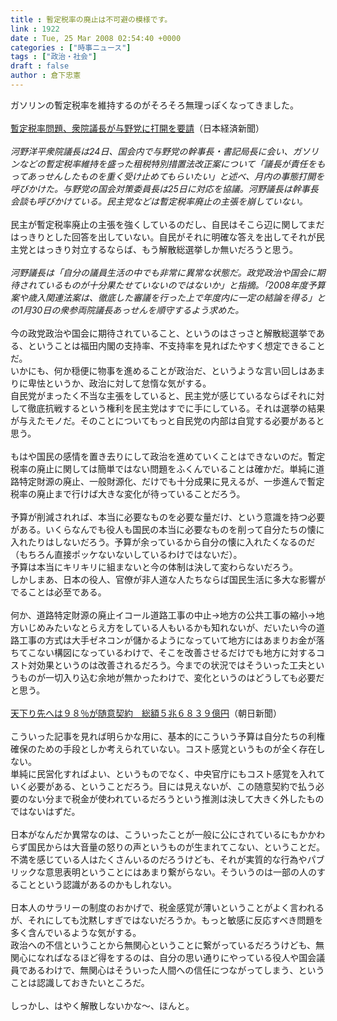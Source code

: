```yaml
---
title : 暫定税率の廃止は不可避の模様です。
link : 1922
date : Tue, 25 Mar 2008 02:54:40 +0000
categories : ["時事ニュース"]
tags : ["政治・社会"]
draft : false
author : 倉下忠憲
---
```


ガソリンの暫定税率を維持するのがそろそろ無理っぽくなってきました。<BR><BR><A HREF="http://www.nikkei.co.jp/news/seiji/20080325AT3S2402924032008.html" TARGET="_blank">暫定税率問題、衆院議長が与野党に打開を要請</A>（日本経済新聞）<BR><BR><I>河野洋平衆院議長は24日、国会内で与野党の幹事長・書記局長に会い、ガソリンなどの暫定税率維持を盛った租税特別措置法改正案について「議長が責任をもってあっせんしたものを重く受け止めてもらいたい」と述べ、月内の事態打開を呼びかけた。与野党の国会対策委員長は25日に対応を協議。河野議長は幹事長会談も呼びかけている。民主党などは暫定税率廃止の主張を崩していない。</I><BR><BR>民主が暫定税率廃止の主張を強くしているのだし、自民はそこら辺に関してまだはっきりとした回答を出していない。自民がそれに明確な答えを出してそれが民主党とはっきり対立するならば、もう解散総選挙しか無いだろうと思う。<BR><BR><I>河野議長は「自分の議員生活の中でも非常に異常な状態だ。政党政治や国会に期待されているものが十分果たせていないのではないか」と指摘。「2008年度予算案や歳入関連法案は、徹底した審議を行った上で年度内に一定の結論を得る」との1月30日の衆参両院議長あっせんを順守するよう求めた。</I><BR><BR>今の政党政治や国会に期待されていること、というのはさっさと解散総選挙である、ということは福田内閣の支持率、不支持率を見ればたやすく想定できることだ。<BR>いかにも、何か穏便に物事を進めることが政治だ、というような言い回しはあまりに卑怯というか、政治に対して怠惰な気がする。<BR>自民党がまったく不当な主張をしていると、民主党が感じているならばそれに対して徹底抗戦するという権利を民主党はすでに手にしている。それは選挙の結果が与えたモノだ。そのことについてもっと自民党の内部は自覚する必要があると思う。<BR><BR>もはや国民の感情を置き去りにして政治を進めていくことはできないのだ。暫定税率の廃止に関しては簡単ではない問題をふくんでいることは確かだ。単純に道路特定財源の廃止、一般財源化、だけでも十分成果に見えるが、一歩進んで暫定税率の廃止まで行けば大きな変化が待っていることだろう。<BR><BR>予算が削減されれば、本当に必要なものを必要な量だけ、という意識を持つ必要がある。いくらなんでも役人も国民の本当に必要なものを削って自分たちの懐に入れたりはしないだろう。予算が余っているから自分の懐に入れたくなるのだ（もちろん直接ポッケないないしているわけではないだ）。<BR>予算は本当にキリキリに組まないと今の体制は決して変わらないだろう。<BR>しかしまあ、日本の役人、官僚が非人道な人たちならば国民生活に多大な影響がでることは必至である。<BR><BR>何か、道路特定財源の廃止イコール道路工事の中止→地方の公共工事の縮小→地方いじめみたいなとらえ方をしている人もいるかも知れないが、だいたい今の道路工事の方式は大手ゼネコンが儲かるようになっていて地方にはあまりお金が落ちてこない構図になっているわけで、そこを改善させるだけでも地方に対するコスト対効果というのは改善されるだろう。今までの状況ではそういった工夫というものが一切入り込む余地が無かったわけで、変化というのはどうしても必要だと思う。<BR><BR><A HREF="http://www.asahi.com/politics/update/0325/TKY200803240445.html" TARGET="_blank">天下り先へは９８％が随意契約　総額５兆６８３９億円</A>（朝日新聞）<BR><BR>こういった記事を見れば明らかな用に、基本的にこういう予算は自分たちの利権確保のための手段としか考えられていない。コスト感覚というものが全く存在しない。<BR>単純に民営化すればよい、というものでなく、中央官庁にもコスト感覚を入れていく必要がある、ということだろう。目には見えないが、この随意契約で払う必要のない分まで税金が使われているだろうという推測は決して大きく外したものではないはずだ。<BR><BR>日本がなんだか異常なのは、こういったことが一般に公にされているにもかかわらず国民からは大音量の怒りの声というものが生まれてこない、ということだ。<BR>不満を感じている人はたくさんいるのだろうけども、それが実質的な行為やパブリックな意思表明ということにはあまり繋がらない。そういうのは一部の人のすることという認識があるのかもしれない。<BR><BR>日本人のサラリーの制度のおかげで、税金感覚が薄いということがよく言われるが、それにしても沈黙しすぎではないだろうか。もっと敏感に反応すべき問題を多く含んでいるような気がする。<BR>政治への不信ということから無関心ということに繋がっているだろうけども、無関心になればなるほど得をするのは、自分の思い通りにやっている役人や国会議員であるわけで、無関心はそういった人間への信任につながってしまう、ということは認識しておきたいところだ。<BR><BR>しっかし、はやく解散しないかな～、ほんと。<BR><br><br>
